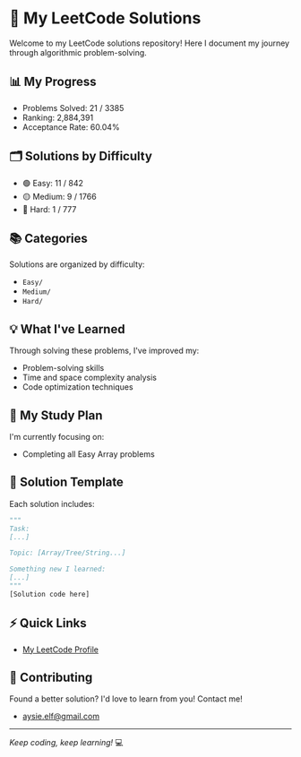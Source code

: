 # 🚀 My LeetCode Solutions

Welcome to my LeetCode solutions repository! Here I document my journey through algorithmic problem-solving.

## 📊 My Progress
- Problems Solved: 21 / 3385
- Ranking: 2,884,391
- Acceptance Rate: 60.04%

## 🗂️ Solutions by Difficulty
- 🟢 Easy: 11 / 842
- 🟡 Medium: 9 / 1766
- 🔴 Hard: 1 / 777

## 📚 Categories
Solutions are organized by difficulty:
- `Easy/`
- `Medium/`
- `Hard/`

## 💡 What I've Learned

Through solving these problems, I've improved my:
- Problem-solving skills
- Time and space complexity analysis
- Code optimization techniques

## 🎯 My Study Plan

I'm currently focusing on:
- Completing all Easy Array problems

## 📝 Solution Template

Each solution includes:
```python
"""
Task: 
[...]

Topic: [Array/Tree/String...]

Something new I learned:
[...]
"""
[Solution code here]
```

## ⚡ Quick Links
- [My LeetCode Profile](https://leetcode.com/u/aysieelf)

## 🌟 Contributing
Found a better solution? I'd love to learn from you! Contact me!
- aysie.elf@gmail.com
---
*Keep coding, keep learning!* 💻
